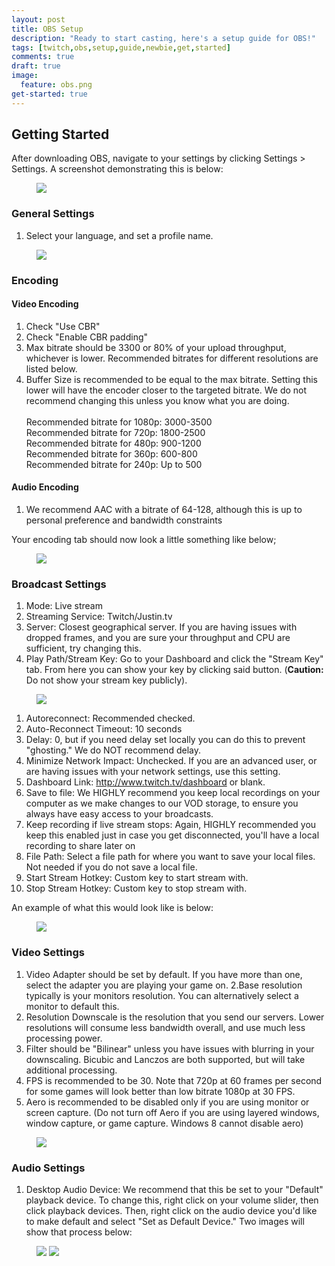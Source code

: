 ```yaml
---
layout: post
title: OBS Setup
description: "Ready to start casting, here's a setup guide for OBS!"
tags: [twitch,obs,setup,guide,newbie,get,started]
comments: true
draft: true
image:
  feature: obs.png
get-started: true
---
```


## Getting Started
After downloading OBS, navigate to your settings by clicking Settings > Settings. A screenshot demonstrating this is below:

<figure>
    <a href="/images/obs_guide/settings.png"><img src="/images/obs_guide/settings.png"></a>
</figure>

### General Settings

1. Select your language, and set a profile name.

<figure>
    <a href="/images/obs_guide/general.png"><img src="/images/obs_guide/general.png"></a>
</figure>

### Encoding

#### Video Encoding

1. Check "Use CBR"
2. Check "Enable CBR padding"
3. Max bitrate should be 3300 or 80% of your upload throughput, whichever is lower. Recommended bitrates for different resolutions are listed below.
4. Buffer Size is recommended to be equal to the max bitrate. Setting this lower will have the encoder closer to the targeted bitrate. We do not recommend changing this unless you know what you are doing. <br><br> 
​Recommended bitrate for 1080p: 3000-3500  
Recommended bitrate for 720p: 1800-2500  
Recommended bitrate for 480p: 900-1200  
Recommended bitrate for 360p: 600-800  
Recommended bitrate for 240p: Up to 500  

#### Audio Encoding

1. We recommend AAC with a bitrate of 64-128, although this is up to personal preference and bandwidth constraints

Your encoding tab should now look a little something like below;

<figure>
    <a href="/images/obs_guide/encoding.png"><img src="/images/obs_guide/encoding.png"></a>
</figure>

### Broadcast Settings

1. Mode: Live stream
2. Streaming Service: Twitch/Justin.tv
3. Server: Closest geographical server.
If you are having issues with dropped frames, and you are sure your throughput and CPU are sufficient, try changing this.
4. Play Path/Stream Key: Go to your Dashboard and click the "Stream Key" tab. From here you can show your key by clicking said button. (**Caution:** Do not show your stream key publicly).

<figure>
    <a href="/images/obs_guide/stream_key.png"><img src="/images/obs_guide/stream_key.png"></a>
</figure>

1. Autoreconnect: Recommended checked.
2. Auto-Reconnect Timeout: 10 seconds
3. Delay: 0, but if you need delay set locally you can do this to prevent "ghosting." We do NOT recommend delay.
4. Minimize Network Impact: Unchecked. If you are an advanced user, or are having issues with your network settings, use this setting.
5. Dashboard Link: http://www.twitch.tv/dashboard or blank.
6. Save to file: We HIGHLY recommend you keep local recordings on your computer as we make changes to our VOD storage, to ensure you always have easy access to your broadcasts.
7. Keep recording if live stream stops: Again, HIGHLY recommended you keep this enabled just in case you get disconnected, you'll have a local recording to share later on
8. File Path: Select a file path for where you want to save your local files. Not needed if you do not save a local file.
9. Start Stream Hotkey: Custom key to start stream with.
10. Stop Stream Hotkey: Custom key to stop stream with. 

An example of what this would look like is below:

<figure>
    <a href="/images/obs_guide/broadcast.png"><img src="/images/obs_guide/broadcast.png"></a>
</figure>

### Video Settings

1. Video Adapter should be set by default. If you have more than one, select the adapter you are playing your game on.
2.Base resolution typically is your monitors resolution. You can alternatively select a monitor to default this.
3. Resolution Downscale is the resolution that you send our servers. Lower resolutions will consume less bandwidth overall, and use much less processing power.
4. Filter should be "Bilinear" unless you have issues with blurring in your downscaling. Bicubic and Lanczos are both supported, but will take additional processing.
5. FPS is recommended to be 30. Note that 720p at 60 frames per second for some games will look better than low bitrate 1080p at 30 FPS.
6. Aero is recommended to be disabled only if you are using monitor or screen capture. (Do not turn off Aero if you are using layered windows, window capture, or game capture. Windows 8 cannot disable aero)

<figure>
    <a href="/images/obs_guide/video.png"><img src="/images/obs_guide/video.png"></a>
</figure>

### Audio Settings

1. Desktop Audio Device: We recommend that this be set to your "Default" playback device. To change this, right click on your volume slider, then click playback devices. Then, right click on the audio device you'd like to make default and select "Set as Default Device." Two images will show that process below:

<figure class="half">
    <a href="/images/obs_guide/audio-one.png"><img src="/images/obs_guide/audio-one.png"></a>
    <a href="/images/obs_guide/audio-two.png"><img src="/images/obs_guide/audio-two.png"></a>
</figure>